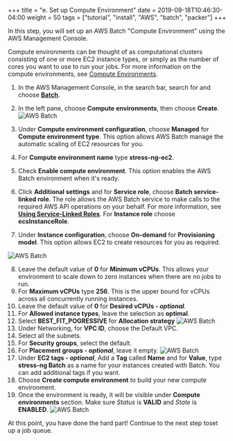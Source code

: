 +++
title = "e. Set up Compute Environment"
date = 2019-09-18T10:46:30-04:00
weight = 50
tags = ["tutorial", "install", "AWS", "batch", "packer"]
+++

In this step, you will set up an AWS Batch "Compute Environment" using the AWS Management Console.

Compute environments can be thought of as computational clusters consisting of one or more EC2 instance types, or simply as the number of cores you want to use to run your jobs. For more information on the compute environments, see [Compute Environments](https://docs.aws.amazon.com/batch/latest/userguide/compute_environments.html).

1. In the AWS Management Console, in the search bar, search for and choose [**Batch**](https://console.aws.amazon.com/batch/home).  
2. In the left pane, choose **Compute environments**, then choose **Create**.
![AWS Batch](/images/aws-batch/compute-env-1.png)
3. Under **Compute environment configuration**, choose **Managed** for **Compute environment type**. This option allows AWS Batch manage the automatic scaling of EC2 resources for you.  
4. For **Compute environment name** type **stress-ng-ec2**.

5. Check **Enable compute environment**. This option enables the AWS Batch environment when it's ready.
6. Click **Additional settings** and for **Service role**, choose **Batch service-linked role**. The role allows the AWS Batch service to make calls to the required AWS API operations on your behalf. For more information, see [**Using Service-Linked Roles**](https://docs.aws.amazon.com/batch/latest/userguide/using-service-linked-roles.html). For **Instance role** choose **ecsInstanceRole**.
 
7. Under **Instance configuration**, choose **On-demand** for **Provisioning model**. This option allows EC2 to create resources for you as required.

![AWS Batch](/images/aws-batch/compute-env-2.png)

8. Leave the default value of **0** for **Minimum vCPUs**. This allows your environment to scale down to zero instances when there are no jobs to run.
9. For **Maximum vCPUs** type **256**. This is the upper bound for vCPUs across all concurrently running instances.
10.  Leave the default value of **0** for **Desired vCPUs - *optional***.
11.  For **Allowed instance types**, leave the selection as **optimal**.
12.  Select **BEST_FIT_POGRESSIVE** for **Allocation strategy**
![AWS Batch](/images/aws-batch/compute-env-3.png)
13. Under Networking, for **VPC ID**, choose the Default VPC.
14. Select all the subnets.
15. For **Security groups**, select the default.
16. For **Placement groups - *optional***, leave it empty.
![AWS Batch](/images/aws-batch/compute-env-4.png)
17. Under **EC2 tags - *optional***, Add a **Tag** called **Name** and for **Value**, type **stress-ng Batch** as a name for your instances created with Batch. You can add additional tags if you want.
18. Choose **Create compute environment** to build your new compute environment.
19. Once the environment is ready, it will be visible under **Compute environments** section. Make sure *Status* is **VALID** and *State* is **ENABLED**.
![AWS Batch](/images/aws-batch/compute-env-5.png)

At this point, you have done the hard part! Continue to the next step toset up a job queue.



